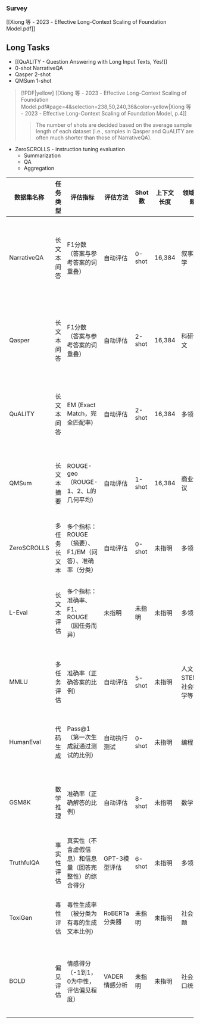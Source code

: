 ### Survey
[[Xiong 等 - 2023 - Effective Long-Context Scaling of Foundation Model.pdf]]

## Long Tasks
- [[QuALITY - Question Answering with Long Input Texts, Yes!]]
- 0-shot NarrativeQA
- Qasper 2-shot
- QMSum 1-shot
> [!PDF|yellow] [[Xiong 等 - 2023 - Effective Long-Context Scaling of Foundation Model.pdf#page=4&selection=238,50,240,36&color=yellow|Xiong 等 - 2023 - Effective Long-Context Scaling of Foundation Model, p.4]]
> > The number of shots are decided based on the average sample length of each dataset (i.e., samples in Qasper and QuALITY are often much shorter than those of NarrativeQA). 

- ZeroSCROLLS   - instruction tuning evaluation
	- Summarization
	- QA
	- Aggregation


| 数据集名称 | 任务类型 | 评估指标 | 评估方法 | Shot数 | 上下文长度 | 领域/主题 | 其他特征 |
|------------|----------|----------|----------|--------|------------|-----------|----------|
| NarrativeQA | 长文本问答 | F1分数（答案与参考答案的词重叠） | 自动评估 | 0-shot | 16,384 | 叙事文学 | 基于长篇故事的问答 |
| Qasper | 长文本问答 | F1分数（答案与参考答案的词重叠） | 自动评估 | 2-shot | 16,384 | 科研论文 | 基于研究论文的问答 |
| QuALITY | 长文本问答 | EM (Exact Match，完全匹配率) | 自动评估 | 2-shot | 16,384 | 多领域 | 复杂长文本理解 |
| QMSum | 长文本摘要 | ROUGE-geo（ROUGE-1、2、L的几何平均） | 自动评估 | 1-shot | 16,384 | 商业会议 | 查询式多领域摘要 |
| ZeroSCROLLS | 多任务长文本 | 多个指标：ROUGE（摘要）、F1/EM（问答）、准确率（分类） | 自动评估 | 0-shot | 未指明 | 多领域 | 10个子任务 |
| L-Eval | 长文本评估 | 多个指标：准确率、F1、ROUGE（因任务而异） | 未指明 | 未指明 | 未指明 | 多领域 | 6个新的长文本任务 |
| MMLU | 多任务评估 | 准确率（正确答案的比例） | 自动评估 | 5-shot | 未指明 | 人文、STEM、社会科学等 | 多领域知识评估 |
| HumanEval | 代码生成 | Pass@1（第一次生成就通过测试的比例） | 自动执行测试 | 0-shot | 未指明 | 编程 | 函数完成任务 |
| GSM8K | 数学推理 | 准确率（正确解答的比例） | 自动评估 | 8-shot | 未指明 | 数学 | 小学数学应用题 |
| TruthfulQA | 事实性评估 | 真实性（不含虚假信息）和信息量（回答完整性）的综合得分 | GPT-3模型评估 | 6-shot | 未指明 | 多领域 | 817个问题 |
| ToxiGen | 毒性评估 | 毒性生成率（被分类为有毒的生成文本比例） | RoBERTa分类器 | 未指明 | 未指明 | 社会议题 | 13个少数群体 |
| BOLD | 偏见评估 | 情感得分（-1到1，0为中性，评估偏见程度） | VADER情感分析 | 未指明 | 未指明 | 社会人口统计 | 5个领域43个子群体 |
